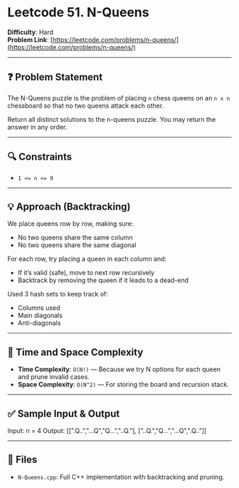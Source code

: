 # Leetcode 51. N-Queens

**Difficulty**: Hard  
**Problem Link**: [https://leetcode.com/problems/n-queens/](https://leetcode.com/problems/n-queens/)

---

## ❓ Problem Statement

The N-Queens puzzle is the problem of placing `n` chess queens on an `n x n` chessboard so that no two queens attack each other.

Return all distinct solutions to the n-queens puzzle. You may return the answer in any order.

---

## 🔍 Constraints

- `1 <= n <= 9`

---

## 💡 Approach (Backtracking)

We place queens row by row, making sure:
- No two queens share the same column
- No two queens share the same diagonal

For each row, try placing a queen in each column and:
- If it’s valid (safe), move to next row recursively
- Backtrack by removing the queen if it leads to a dead-end

Used 3 hash sets to keep track of:
- Columns used
- Main diagonals
- Anti-diagonals

---

## 🧠 Time and Space Complexity

- **Time Complexity**: `O(N!)` — Because we try N options for each queen and prune invalid cases.
- **Space Complexity**: `O(N^2)` — For storing the board and recursion stack.

---

## ✅ Sample Input & Output

Input: n = 4
Output: [[".Q..","...Q","Q...","..Q."], ["..Q.","Q...","...Q",".Q.."]]


---

## 📁 Files

- `N-Queens.cpp`: Full C++ implementation with backtracking and pruning.
